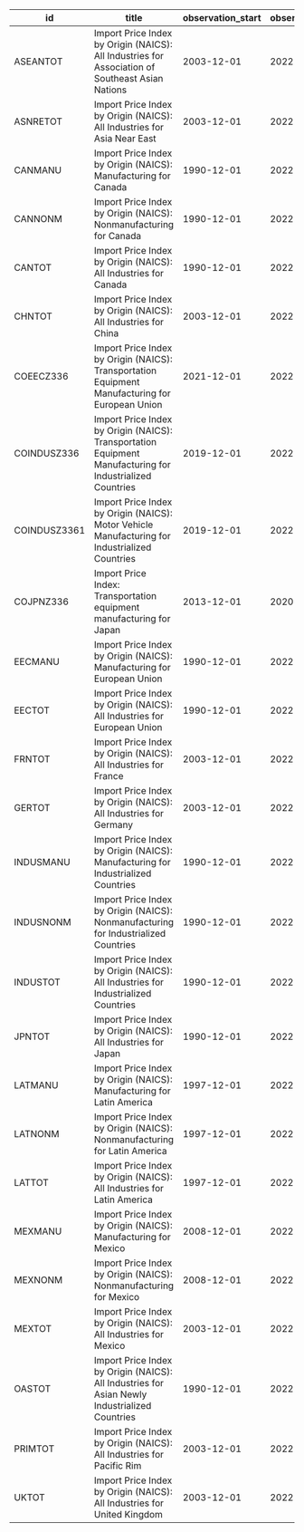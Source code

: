| id           | title                                                                                                     | observation_start   | observation_end   |
|--------------|-----------------------------------------------------------------------------------------------------------|---------------------|-------------------|
| ASEANTOT     | Import Price Index by Origin (NAICS): All Industries for Association of Southeast Asian Nations           | 2003-12-01          | 2022-08-01        |
| ASNRETOT     | Import Price Index by Origin (NAICS): All Industries for Asia Near East                                   | 2003-12-01          | 2022-08-01        |
| CANMANU      | Import Price Index by Origin (NAICS): Manufacturing for Canada                                            | 1990-12-01          | 2022-08-01        |
| CANNONM      | Import Price Index by Origin (NAICS): Nonmanufacturing for Canada                                         | 1990-12-01          | 2022-08-01        |
| CANTOT       | Import Price Index by Origin (NAICS): All Industries for Canada                                           | 1990-12-01          | 2022-08-01        |
| CHNTOT       | Import Price Index by Origin (NAICS): All Industries for China                                            | 2003-12-01          | 2022-08-01        |
| COEECZ336    | Import Price Index by Origin (NAICS): Transportation Equipment Manufacturing for European Union           | 2021-12-01          | 2022-08-01        |
| COINDUSZ336  | Import Price Index by Origin (NAICS): Transportation Equipment Manufacturing for Industrialized Countries | 2019-12-01          | 2022-08-01        |
| COINDUSZ3361 | Import Price Index by Origin (NAICS): Motor Vehicle Manufacturing for Industrialized Countries            | 2019-12-01          | 2022-08-01        |
| COJPNZ336    | Import Price Index: Transportation equipment manufacturing for Japan                                      | 2013-12-01          | 2020-12-01        |
| EECMANU      | Import Price Index by Origin (NAICS): Manufacturing for European Union                                    | 1990-12-01          | 2022-08-01        |
| EECTOT       | Import Price Index by Origin (NAICS): All Industries for European Union                                   | 1990-12-01          | 2022-08-01        |
| FRNTOT       | Import Price Index by Origin (NAICS): All Industries for France                                           | 2003-12-01          | 2022-08-01        |
| GERTOT       | Import Price Index by Origin (NAICS): All Industries for Germany                                          | 2003-12-01          | 2022-08-01        |
| INDUSMANU    | Import Price Index by Origin (NAICS): Manufacturing for Industrialized Countries                          | 1990-12-01          | 2022-08-01        |
| INDUSNONM    | Import Price Index by Origin (NAICS): Nonmanufacturing for Industrialized Countries                       | 1990-12-01          | 2022-08-01        |
| INDUSTOT     | Import Price Index by Origin (NAICS): All Industries for Industrialized Countries                         | 1990-12-01          | 2022-08-01        |
| JPNTOT       | Import Price Index by Origin (NAICS): All Industries for Japan                                            | 1990-12-01          | 2022-08-01        |
| LATMANU      | Import Price Index by Origin (NAICS): Manufacturing for Latin America                                     | 1997-12-01          | 2022-08-01        |
| LATNONM      | Import Price Index by Origin (NAICS): Nonmanufacturing for Latin America                                  | 1997-12-01          | 2022-08-01        |
| LATTOT       | Import Price Index by Origin (NAICS): All Industries for Latin America                                    | 1997-12-01          | 2022-08-01        |
| MEXMANU      | Import Price Index by Origin (NAICS): Manufacturing for Mexico                                            | 2008-12-01          | 2022-08-01        |
| MEXNONM      | Import Price Index by Origin (NAICS): Nonmanufacturing for Mexico                                         | 2008-12-01          | 2022-08-01        |
| MEXTOT       | Import Price Index by Origin (NAICS): All Industries for Mexico                                           | 2003-12-01          | 2022-08-01        |
| OASTOT       | Import Price Index by Origin (NAICS): All Industries for Asian Newly Industrialized Countries             | 1990-12-01          | 2022-08-01        |
| PRIMTOT      | Import Price Index by Origin (NAICS): All Industries for Pacific Rim                                      | 2003-12-01          | 2022-08-01        |
| UKTOT        | Import Price Index by Origin (NAICS): All Industries for United Kingdom                                   | 2003-12-01          | 2022-08-01        |